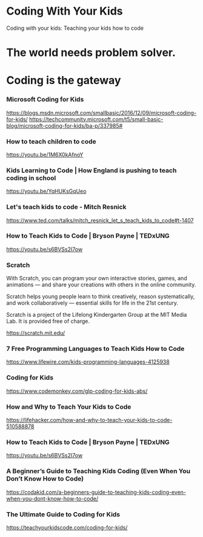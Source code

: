 # Coding With Your Kids
Coding with your kids: Teaching your kids how to code

# The world needs problem solver. 

# Coding is the gateway 

### Microsoft Coding for Kids
https://blogs.msdn.microsoft.com/smallbasic/2016/12/09/microsoft-coding-for-kids/
https://techcommunity.microsoft.com/t5/small-basic-blog/microsoft-coding-for-kids/ba-p/337985#

### How to teach children to code
https://youtu.be/1M6X0kAfnoY

### Kids Learning to Code | How England is pushing to teach coding in school
https://youtu.be/YqHUKsGqUeo

### Let's teach kids to code - Mitch Resnick
https://www.ted.com/talks/mitch_resnick_let_s_teach_kids_to_code#t-1407

### How to Teach Kids to Code | Bryson Payne | TEDxUNG
https://youtu.be/s6BVSs2I7ow

### Scratch
With Scratch, you can program your own interactive stories, games, and animations — and share your creations with others in the online community.

Scratch helps young people learn to think creatively, reason systematically, and work collaboratively — essential skills for life in the 21st century.

Scratch is a project of the Lifelong Kindergarten Group at the MIT Media Lab. It is provided free of charge.

https://scratch.mit.edu/

### 7 Free Programming Languages to Teach Kids How to Code
https://www.lifewire.com/kids-programming-languages-4125938

### Coding for Kids
https://www.codemonkey.com/glp-coding-for-kids-abs/

### How and Why to Teach Your Kids to Code
https://lifehacker.com/how-and-why-to-teach-your-kids-to-code-510588878

### How to Teach Kids to Code | Bryson Payne | TEDxUNG
https://youtu.be/s6BVSs2I7ow

### A Beginner’s Guide to Teaching Kids Coding (Even When You Don’t Know How to Code)
https://codakid.com/a-beginners-guide-to-teaching-kids-coding-even-when-you-dont-know-how-to-code/

### The Ultimate Guide to Coding for Kids
https://teachyourkidscode.com/coding-for-kids/

